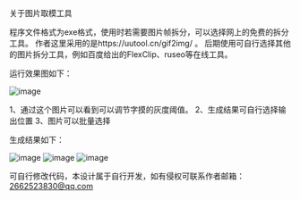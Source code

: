 关于图片取模工具

程序文件格式为exe格式，使用时若需要图片帧拆分，可以选择网上的免费的拆分工具。
作者这里采用的是https://uutool.cn/gif2img/ 。
后期使用可自行选择其他的图片拆分工具，例如百度给出的FlexClip、ruseo等在线工具。

运行效果图如下：

![image](https://github.com/user-attachments/assets/3fe13204-653e-4d33-8039-7ee73d270d7c)

1、通过这个图片可以看到可以调节字摸的灰度阈值。
2、生成结果可自行选择输出位置
3、图片可以批量选择


生成结果如下：

![image](https://github.com/user-attachments/assets/69e3dede-15bc-4f87-b376-35cd478af760)
![image](https://github.com/user-attachments/assets/c9b2ae06-36d8-445e-bf9d-7b6c080f3d34)
![image](https://github.com/user-attachments/assets/fa14e2d8-2198-4c0a-95da-7f47c072c6c4)

可自行修改代码，本设计属于自行开发，如有侵权可联系作者邮箱：2662523830@qq.com
